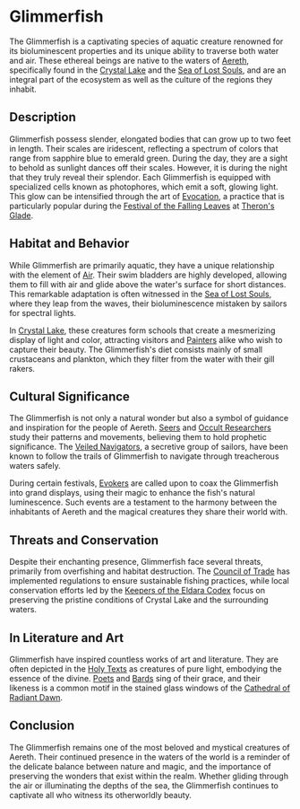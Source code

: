 # Glimmerfish

The Glimmerfish is a captivating species of aquatic creature renowned for its bioluminescent properties and its unique ability to traverse both water and air. These ethereal beings are native to the waters of [Aereth](Aereth.md), specifically found in the [Crystal Lake](Crystal%20Lake.md) and the [Sea of Lost Souls](Sea%20of%20Lost%20Souls.md), and are an integral part of the ecosystem as well as the culture of the regions they inhabit.

## Description

Glimmerfish possess slender, elongated bodies that can grow up to two feet in length. Their scales are iridescent, reflecting a spectrum of colors that range from sapphire blue to emerald green. During the day, they are a sight to behold as sunlight dances off their scales. However, it is during the night that they truly reveal their splendor. Each Glimmerfish is equipped with specialized cells known as photophores, which emit a soft, glowing light. This glow can be intensified through the art of [Evocation](Evocation.md), a practice that is particularly popular during the [Festival of the Falling Leaves](Festival%20of%20the%20Falling%20Leaves.md) at [Theron's Glade](Theron'S%20Glade.md).

## Habitat and Behavior

While Glimmerfish are primarily aquatic, they have a unique relationship with the element of [Air](Air.md). Their swim bladders are highly developed, allowing them to fill with air and glide above the water's surface for short distances. This remarkable adaptation is often witnessed in the [Sea of Lost Souls](Sea%20of%20Lost%20Souls.md), where they leap from the waves, their bioluminescence mistaken by sailors for spectral lights.

In [Crystal Lake](Crystal%20Lake.md), these creatures form schools that create a mesmerizing display of light and color, attracting visitors and [Painters](Painters.md) alike who wish to capture their beauty. The Glimmerfish's diet consists mainly of small crustaceans and plankton, which they filter from the water with their gill rakers.

## Cultural Significance

The Glimmerfish is not only a natural wonder but also a symbol of guidance and inspiration for the people of Aereth. [Seers](Seers.md) and [Occult Researchers](Occult%20Researchers.md) study their patterns and movements, believing them to hold prophetic significance. The [Veiled Navigators](Veiled%20Navigators.md), a secretive group of sailors, have been known to follow the trails of Glimmerfish to navigate through treacherous waters safely.

During certain festivals, [Evokers](Evokers.md) are called upon to coax the Glimmerfish into grand displays, using their magic to enhance the fish's natural luminescence. Such events are a testament to the harmony between the inhabitants of Aereth and the magical creatures they share their world with.

## Threats and Conservation

Despite their enchanting presence, Glimmerfish face several threats, primarily from overfishing and habitat destruction. The [Council of Trade](Council%20of%20Trade.md) has implemented regulations to ensure sustainable fishing practices, while local conservation efforts led by the [Keepers of the Eldara Codex](Keepers%20of%20the%20Eldara%20Codex.md) focus on preserving the pristine conditions of Crystal Lake and the surrounding waters.

## In Literature and Art

Glimmerfish have inspired countless works of art and literature. They are often depicted in the [Holy Texts](Holy%20Texts.md) as creatures of pure light, embodying the essence of the divine. [Poets](Poets.md) and [Bards](Bards.md) sing of their grace, and their likeness is a common motif in the stained glass windows of the [Cathedral of Radiant Dawn](Cathedral%20of%20Radiant%20Dawn.md).

## Conclusion

The Glimmerfish remains one of the most beloved and mystical creatures of Aereth. Their continued presence in the waters of the world is a reminder of the delicate balance between nature and magic, and the importance of preserving the wonders that exist within the realm. Whether gliding through the air or illuminating the depths of the sea, the Glimmerfish continues to captivate all who witness its otherworldly beauty.